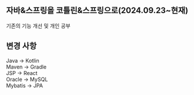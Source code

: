 ## 자바&스프링을 코틀린&스프링으로(2024.09.23~현재)
기존의 기능 개선 및 개인 공부

## 변경 사항
Java -> Kotlin<br>
Maven -> Gradle<br>
JSP -> React<br>
Oracle -> MySQL<br>
Mybatis -> JPA<br>



